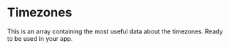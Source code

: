 # Timezones
This is an array containing the most useful data about the timezones. Ready to be used in your app.
